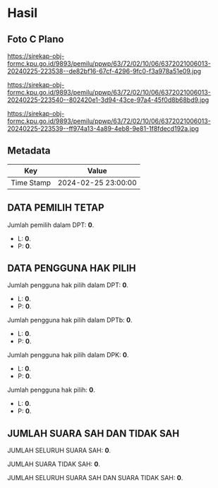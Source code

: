 # Hasil

## Foto C Plano

https://sirekap-obj-formc.kpu.go.id/9893/pemilu/ppwp/63/72/02/10/06/6372021006013-20240225-223538--de82bf16-67cf-4296-9fc0-f3a978a51e09.jpg

https://sirekap-obj-formc.kpu.go.id/9893/pemilu/ppwp/63/72/02/10/06/6372021006013-20240225-223540--802420e1-3d94-43ce-97a4-45f0d8b68bd9.jpg

https://sirekap-obj-formc.kpu.go.id/9893/pemilu/ppwp/63/72/02/10/06/6372021006013-20240225-223539--ff974a13-4a89-4eb8-9e81-1f8fdecd192a.jpg


## Metadata

| Key        | Value               |
| ---------- | ------------------- |
| Time Stamp | 2024-02-25 23:00:00 |


## DATA PEMILIH TETAP

Jumlah pemilih dalam DPT: **0**.
 * L: **0**.
 * P: **0**.

## DATA PENGGUNA HAK PILIH

Jumlah pengguna hak pilih dalam DPT: **0**.
 * L: **0**.
 * P: **0**.

Jumlah pengguna hak pilih dalam DPTb: **0**.
 * L: **0**.
 * P: **0**.

Jumlah pengguna hak pilih dalam DPK: **0**.
 * L: **0**.
 * P: **0**.

Jumlah pengguna hak pilih: **0**.
 * L: **0**.
 * P: **0**.

## JUMLAH SUARA SAH DAN TIDAK SAH

JUMLAH SELURUH SUARA SAH: **0**.

JUMLAH SUARA TIDAK SAH: **0**.

JUMLAH SELURUH SUARA SAH DAN SUARA TIDAK SAH: **0**.


